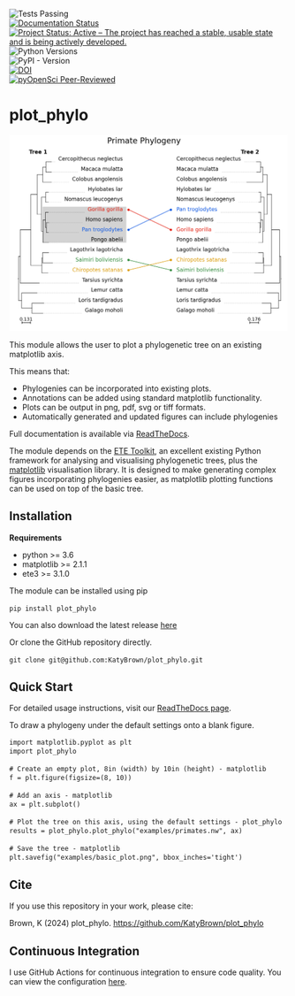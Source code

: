 ![Tests Passing](https://github.com/KatyBrown/plot_phylo/actions/workflows/main.yml/badge.svg)<br>
[![Documentation Status](https://readthedocs.org/projects/plot-phylo/badge/?version=latest)](https://plot-phylo.readthedocs.io/en/latest/?badge=latest)<br>
[![Project Status: Active – The project has reached a stable, usable state and is being actively developed.](https://www.repostatus.org/badges/latest/active.svg)](https://www.repostatus.org/#active)<br>
![Python Versions](https://img.shields.io/pypi/pyversions/plot-phylo)<br>
![PyPI - Version](https://img.shields.io/pypi/v/plot-phylo)<br>
[![DOI](https://zenodo.org/badge/DOI/10.5281/zenodo.13871592.svg)](https://doi.org/10.5281/zenodo.13871592)<br>
[![pyOpenSci Peer-Reviewed](https://pyopensci.org/badges/peer-reviewed.svg)](https://github.com/pyOpenSci/software-review/issues/issue-number)

# plot_phylo

![Illustration](./examples/layered.png "Illustration")

This module allows the user to plot a phylogenetic tree on an existing matplotlib axis.

This means that:
* Phylogenies can be incorporated into existing plots.
* Annotations can be added using standard matplotlib functionality.
* Plots can be output in png, pdf, svg or tiff formats.
* Automatically generated and updated figures can include phylogenies

Full documentation is available via [ReadTheDocs](https://plot-phylo.readthedocs.io/en/latest/index.html).

The module depends on the [ETE Toolkit](http://etetoolkit.org/), an excellent existing Python framework for analysing and visualising phylogenetic trees, plus the [matplotlib](https://matplotlib.org/) visualisation library. It is designed to make generating complex figures incorporating phylogenies easier, as matplotlib plotting functions can be used on top of the basic tree.


## Installation

**Requirements**

* python >= 3.6
* matplotlib >= 2.1.1
* ete3 >= 3.1.0

The module can be installed using pip

`pip install plot_phylo`

You can also download the latest release [here](https://github.com/KatyBrown/plot_phylo/releases/latest)

Or clone the GitHub repository directly.

`git clone git@github.com:KatyBrown/plot_phylo.git`

## Quick Start
For detailed usage instructions, visit our [ReadTheDocs page](https://plot-phylo.readthedocs.io/en/latest/index.html).

To draw a phylogeny under the default settings onto a blank figure.

```
import matplotlib.pyplot as plt
import plot_phylo

# Create an empty plot, 8in (width) by 10in (height) - matplotlib
f = plt.figure(figsize=(8, 10))

# Add an axis - matplotlib
ax = plt.subplot()

# Plot the tree on this axis, using the default settings - plot_phylo
results = plot_phylo.plot_phylo("examples/primates.nw", ax)

# Save the tree - matplotlib
plt.savefig("examples/basic_plot.png", bbox_inches='tight')
```


## Cite

If you use this repository in your work, please cite:

Brown, K (2024) plot_phylo. https://github.com/KatyBrown/plot_phylo

## Continuous Integration
I use GitHub Actions for continuous integration to ensure code quality. You can view the configuration [here](https://github.com/KatyBrown/plot_phylo/blob/main/.github/workflows/main.yml).

